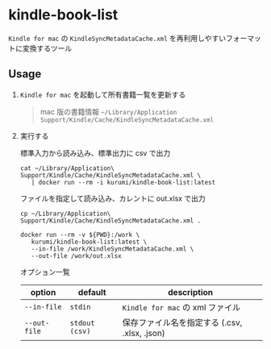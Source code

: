 # kindle-book-list

`Kindle for mac` の `KindleSyncMetadataCache.xml` を再利用しやすいフォーマットに変換するツール

## Usage

1. `Kindle for mac` を起動して所有書籍一覧を更新する

   > mac 版の書籍情報 `~/Library/Application Support/Kindle/Cache/KindleSyncMetadataCache.xml`

2. 実行する

   標準入力から読み込み、標準出力に csv で出力

   ```shell
   cat ~/Library/Application\ Support/Kindle/Cache/KindleSyncMetadataCache.xml \
      | docker run --rm -i kurumi/kindle-book-list:latest
   ```

   ファイルを指定して読み込み、カレントに out.xlsx で出力

   ```shell
   cp ~/Library/Application\ Support/Kindle/Cache/KindleSyncMetadataCache.xml .

   docker run --rm -v ${PWD}:/work \
      kurumi/kindle-book-list:latest \
      --in-file /work/KindleSyncMetadataCache.xml \
      --out-file /work/out.xlsx
   ```

   オプション一覧

   | option       | default        | description                                   |
   | ------------ | -------------- | --------------------------------------------- |
   | `--in-file`  | `stdin`        | `Kindle for mac` の xml ファイル              |
   | `--out-file` | `stdout (csv)` | 保存ファイル名を指定する (.csv, .xlsx, .json) |
